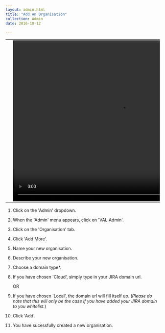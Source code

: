 ```yaml
---
layout: admin.html
title: "Add An Organisation"
collection: Admin
date: 2016-10-12

---
```


<table>
<tr>
<td width="50px"></td>
<td width="700px">
<video width="700" height="525" controls>
	<source src="/assets/video/UserProfile/How_to_add_an_organisation.mp4" type="video/mp4">
	Your browser does not support the video tag.
</video>
</td>
<td width="50px"></td>
</tr>
</table>

1.	Click on the 'Admin' dropdown.
2.  When the 'Admin' menu appears, click on 'VAL Admin'.
3.  Click on the 'Organisation' tab.
4.  Click 'Add More'.
5.  Name your new organisation.
6.  Describe your new organisation.
8.  Choose a domain type*.
9.  If you have chosen 'Cloud', simply type in your JIRA domain url.

    OR

9.  If you have chosen 'Local', the domain url will fill itself up. (_Please do note that this will only be the case if you have added your JIRA domain to you whitelist._)
10.  Click 'Add'.
11.  You have sucessfully created a new organisation.
